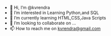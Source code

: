 - 👋 Hi, I’m @kvrendra
- 👀 I’m interested in Learning Python,and SQL
- 🌱 I’m currently learning HTML,CSS,Java Scripts
- 💞️ I’m looking to collaborate on ...
- 📫 How to reach me on kvrendra@gmail.com

<!---
kvrendra/kvrendra is a ✨ special ✨ repository because its `README.md` (this file) appears on your GitHub profile.
You can click the Preview link to take a look at your changes.
--->
